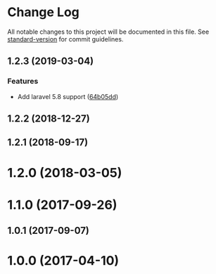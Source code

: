 # Change Log

All notable changes to this project will be documented in this file. See [standard-version](https://github.com/conventional-changelog/standard-version) for commit guidelines.

<a name="1.2.3"></a>
## 1.2.3 (2019-03-04)


### Features

* Add laravel 5.8 support ([64b05dd](https://github.com/tequilarapido/javascript-blade/commit/64b05dd))



<a name="1.2.2"></a>
## 1.2.2 (2018-12-27)



<a name="1.2.1"></a>
## 1.2.1 (2018-09-17)



<a name="1.2.0"></a>
# 1.2.0 (2018-03-05)



<a name="1.1.0"></a>
# 1.1.0 (2017-09-26)



<a name="1.0.1"></a>
## 1.0.1 (2017-09-07)



<a name="1.0.0"></a>
# 1.0.0 (2017-04-10)
